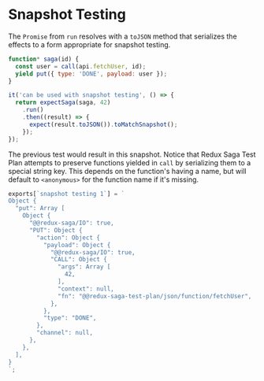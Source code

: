 # Snapshot Testing

The `Promise` from `run` resolves with a `toJSON` method that serializes the
effects to a form appropriate for snapshot testing.

```js
function* saga(id) {
  const user = call(api.fetchUser, id);
  yield put({ type: 'DONE', payload: user });
}

it('can be used with snapshot testing', () => {
  return expectSaga(saga, 42)
    .run()
    .then((result) => {
      expect(result.toJSON()).toMatchSnapshot();
    });
});
```

The previous test would result in this snapshot. Notice that Redux Saga Test
Plan attempts to preserve functions yielded in `call` by serializing them to a
special string key. This depends on the function's having a name, but will
default to `<anonymous>` for the function name if it's missing.

```js
exports[`snapshot testing 1`] = `
Object {
  "put": Array [
    Object {
      "@@redux-saga/IO": true,
      "PUT": Object {
        "action": Object {
          "payload": Object {
            "@@redux-saga/IO": true,
            "CALL": Object {
              "args": Array [
                42,
              ],
              "context": null,
              "fn": "@@redux-saga-test-plan/json/function/fetchUser",
            },
          },
          "type": "DONE",
        },
        "channel": null,
      },
    },
  ],
}
`;
```
